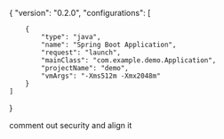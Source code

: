 {
    "version": "0.2.0",
    "configurations": [

        {
            "type": "java",
            "name": "Spring Boot Application",
            "request": "launch",
            "mainClass": "com.example.demo.Application",
            "projectName": "demo",
            "vmArgs": "-Xms512m -Xmx2048m"
        }
    ]
}


comment out security and align it
